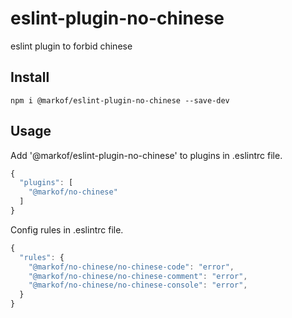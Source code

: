 # eslint-plugin-no-chinese
eslint plugin to forbid chinese

## Install
```
npm i @markof/eslint-plugin-no-chinese --save-dev
```

## Usage
Add '@markof/eslint-plugin-no-chinese' to plugins in .eslintrc file.
```javascript
{
  "plugins": [
    "@markof/no-chinese"
  ]
}
```

Config rules in .eslintrc file.
```javascript
{
  "rules": {
    "@markof/no-chinese/no-chinese-code": "error",
    "@markof/no-chinese/no-chinese-comment": "error",
    "@markof/no-chinese/no-chinese-console": "error",
  }
}
```
